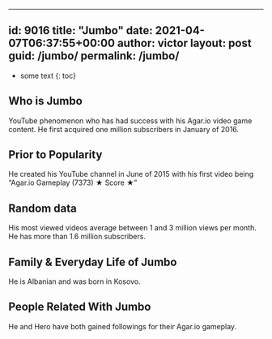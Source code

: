 ---
id: 9016
title: "Jumbo"
date: 2021-04-07T06:37:55+00:00
author: victor
layout: post
guid: /jumbo/
permalink: /jumbo/
---

* some text
{: toc}

## Who is Jumbo

YouTube phenomenon who has had success with his Agar.io video game content. He first acquired one million subscribers in January of 2016.

## Prior to Popularity

He created his YouTube channel in June of 2015 with his first video being &#8220;Agar.io Gameplay (7373) ★ Score ★&#8221;

## Random data

His most viewed videos average between 1 and 3 million views per month. He has more than 1.6 million subscribers.

## Family & Everyday Life of Jumbo

He is Albanian and was born in Kosovo.

## People Related With Jumbo

He and Hero have both gained followings for their Agar.io gameplay.
 